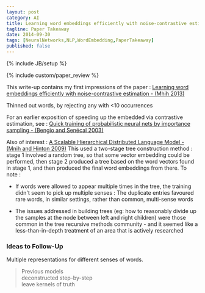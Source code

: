 ```yaml
---
layout: post
category: AI
title: Learning word embeddings efficiently with noise-contrastive estimation - Mnih 2013
tagline: Paper Takeaway
date: 2014-09-30
tags: [NeuralNetworks,NLP,WordEmbedding,PaperTakeaway]
published: false
---
```

{% include JB/setup %}

{% include custom/paper_review %}

This write-up contains my first impressions of the paper :
[Learning word embeddings efficiently with noise-contrastive estimation - (Mhih 2013)](https://www.cs.toronto.edu/~amnih/papers/wordreps.pdf)

Thinned out words, by rejecting any with <10 occurrences

For an earlier exposition of speeding up the embedded via contrastive estimation, see : [Quick training of probabilistic neural nets by importance sampling - (Bengio and Sen&eacute;cal 2003)](http://www.iro.umontreal.ca/~lisa/pointeurs/senecal_aistats2003.pdf)

Also of interest :
[A Scalable Hierarchical Distributed Language Model - (Mnih and Hinton 2009)](https://www.cs.toronto.edu/~amnih/papers/hlbl_final.pdf)
This used a two-stage tree construction method : stage 1 involved a random tree, so that some vector embedding could be performed, then stage 2 produced a tree based on the word vectors found in stage 1, and then produced the final word embeddings from there.  To note :

  * If words were allowed to appear multiple times in the tree, the training didn't seem to pick up multiple senses : The duplicate entries favoured rare words, in similar settings, rather than common, multi-sense words
  
  * The issues addressed in building trees (eg: how to reasonably divide up the samples at the node between left and right children) were those common in the tree recursive methods community - and it seemed like a less-than-in-depth treatment of an area that is actively researched
  
  
  
  
   

### Ideas to Follow-Up

Multiple representations for different senses of words.


> Previous models                <br/>
> deconstructed step-by-step     <br />
> leave kernels of truth          


